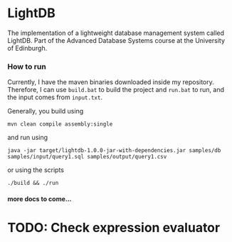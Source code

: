 # LightDB

The implementation of a lightweight database management system called LightDB. Part of the Advanced Database Systems course at the University of Edinburgh.

### How to run
Currently, I have the maven binaries downloaded inside my repository. Therefore, I can use `build.bat` to build the project and `run.bat` to run, and the input comes from `input.txt`.

Generally, you build using
```
mvn clean compile assembly:single
```
and run using
```
java -jar target/lightdb-1.0.0-jar-with-dependencies.jar samples/db samples/input/query1.sql samples/output/query1.csv
```
or using the scripts
```
./build && ./run
```

#### more docs to come...

# TODO: Check expression evaluator